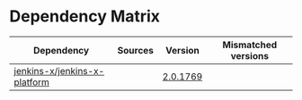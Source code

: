 # Dependency Matrix

Dependency | Sources | Version | Mismatched versions
---------- | ------- | ------- | -------------------
[jenkins-x/jenkins-x-platform](https://github.com/jenkins-x/jenkins-x-platform) |  | [2.0.1769](https://github.com/jenkins-x/jenkins-x-platform/releases/tag/v2.0.1769) | 
